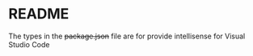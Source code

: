 # README

The types in the ~~package.json~~ file are for provide intellisense for Visual Studio Code